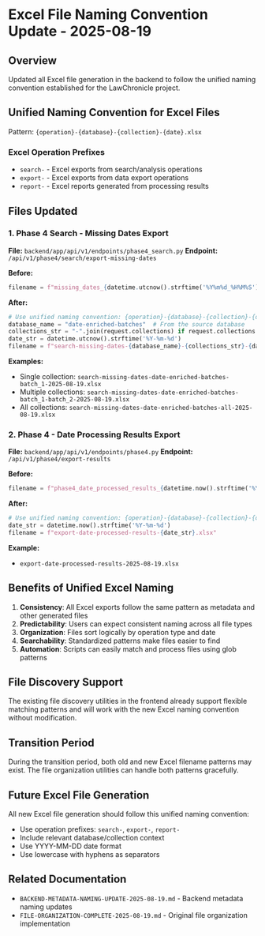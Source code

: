 # Excel File Naming Convention Update - 2025-08-19

## Overview
Updated all Excel file generation in the backend to follow the unified naming convention established for the LawChronicle project.

## Unified Naming Convention for Excel Files
Pattern: `{operation}-{database}-{collection}-{date}.xlsx`

### Excel Operation Prefixes
- `search-` - Excel exports from search/analysis operations
- `export-` - Excel exports from data export operations
- `report-` - Excel reports generated from processing results

## Files Updated

### 1. Phase 4 Search - Missing Dates Export
**File:** `backend/app/api/v1/endpoints/phase4_search.py`
**Endpoint:** `/api/v1/phase4/search/export-missing-dates`

**Before:**
```python
filename = f"missing_dates_{datetime.utcnow().strftime('%Y%m%d_%H%M%S')}.xlsx"
```

**After:**
```python
# Use unified naming convention: {operation}-{database}-{collection}-{date}.xlsx
database_name = "date-enriched-batches"  # From the source database
collections_str = "-".join(request.collections) if request.collections else "all"
date_str = datetime.utcnow().strftime('%Y-%m-%d')
filename = f"search-missing-dates-{database_name}-{collections_str}-{date_str}.xlsx"
```

**Examples:**
- Single collection: `search-missing-dates-date-enriched-batches-batch_1-2025-08-19.xlsx`
- Multiple collections: `search-missing-dates-date-enriched-batches-batch_1-batch_2-2025-08-19.xlsx`
- All collections: `search-missing-dates-date-enriched-batches-all-2025-08-19.xlsx`

### 2. Phase 4 - Date Processing Results Export
**File:** `backend/app/api/v1/endpoints/phase4.py`
**Endpoint:** `/api/v1/phase4/export-results`

**Before:**
```python
filename = f"phase4_date_processed_results_{datetime.now().strftime('%Y%m%d_%H%M%S')}.xlsx"
```

**After:**
```python
# Use unified naming convention: {operation}-{database}-{collection}-{date}.xlsx
date_str = datetime.now().strftime('%Y-%m-%d')
filename = f"export-date-processed-results-{date_str}.xlsx"
```

**Example:**
- `export-date-processed-results-2025-08-19.xlsx`

## Benefits of Unified Excel Naming

1. **Consistency**: All Excel exports follow the same pattern as metadata and other generated files
2. **Predictability**: Users can expect consistent naming across all file types
3. **Organization**: Files sort logically by operation type and date
4. **Searchability**: Standardized patterns make files easier to find
5. **Automation**: Scripts can easily match and process files using glob patterns

## File Discovery Support

The existing file discovery utilities in the frontend already support flexible matching patterns and will work with the new Excel naming convention without modification.

## Transition Period

During the transition period, both old and new Excel filename patterns may exist. The file organization utilities can handle both patterns gracefully.

## Future Excel File Generation

All new Excel file generation should follow this unified naming convention:
- Use operation prefixes: `search-`, `export-`, `report-`
- Include relevant database/collection context
- Use YYYY-MM-DD date format
- Use lowercase with hyphens as separators

## Related Documentation
- `BACKEND-METADATA-NAMING-UPDATE-2025-08-19.md` - Backend metadata naming updates
- `FILE-ORGANIZATION-COMPLETE-2025-08-19.md` - Original file organization implementation
